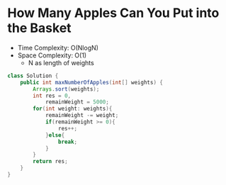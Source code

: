 # How Many Apples Can You Put into the Basket

- Time Complexity: O(NlogN)
- Space Complexity: O(1)
  - N as length of weights

```java
class Solution {
    public int maxNumberOfApples(int[] weights) {
        Arrays.sort(weights);
        int res = 0,
            remainWeight = 5000;
        for(int weight: weights){
            remainWeight -= weight;
            if(remainWeight >= 0){
                res++;
            }else{
                break;
            }
        }
        return res;
    }
}
```
